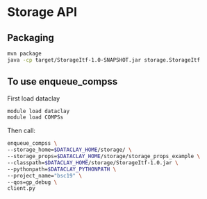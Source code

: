 # Storage API

## Packaging

```bash
mvn package
java -cp target/StorageItf-1.0-SNAPSHOT.jar storage.StorageItf 
```

## To use enqueue_compss

First load dataclay

```bash
module load dataclay
module load COMPSs
```

Then call:

```bash
enqueue_compss \
--storage_home=$DATACLAY_HOME/storage/ \
--storage_props=$DATACLAY_HOME/storage/storage_props_example \
--classpath=$DATACLAY_HOME/storage/StorageItf-1.0.jar \
--pythonpath=$DATACLAY_PYTHONPATH \
--project_name="bsc19" \
--qos=gp_debug \
client.py
```

<!-- --lang=python path/to/dataclay/script -->
